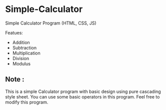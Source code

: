 # Simple-Calculator
Simple Calculator Program (HTML, CSS, JS)

Featues:
- Addition
- Subtraction
- Multiplication
- Division
- Modulus

Note : 
-
This is a simple Calculator program with basic design using pure cascading style sheet.
You can use some basic operators in this program.
Feel free to modify this program.
